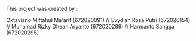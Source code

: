 This project was created by :

Oktaviano Miftahul Ma'arif (672020091) // Evydian Rosa Putri (672020154) // Muhamad Rizky Dhean Aryanto (672020289) // Harmanto Sangga (672020295)

